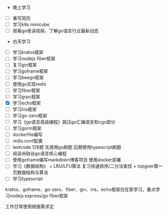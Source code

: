 + 晚上学习

- [ ] 重写简历
- [ ] 学习k8s minicube
- [ ] 观看go夜读视频，了解go语言行业最新动态

+ 白天学习

- [ ] 学习kratos框架
- [ ] 学习nodejs fiber框架
- [ ] 复习gin框架
- [ ] 学习goframe框架
- [ ] 学习beego框架
- [ ] 使用go实现redis
- [ ] 学习fiber框架
- [ ] 学习grpc框架
- [x] 学习echo框架
- [ ] 学习iris框架
- [ ] 学习go-zero框架
- [ ] 学习《go语言高级编程》跳过go汇编语言和cgo部分
- [ ] 学习gorm框架
- [ ] dockerfile编写
- [ ] redis.conf配置
- [ ] leetcode 128题 先使用go刷题 后期使用typescript刷题
- [ ] 阅读尚硅谷go语言核心编程
- [ ] 使用goframe编写markdown博客项目 使用docker部署
- [ ] 学习《数据结构》 + LRU/LFU算法 复习快速排序/二分法查找 + topgoer第一页数据结构与算法
- [ ] 学习typescript

kratos、goframe、go-zero、fiber、gin、iris、echo框架仅在家学习，重点学习nodejs express/go fiber框架

工作日常使用根据需求定

